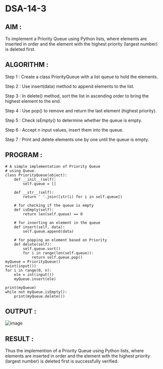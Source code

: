 # DSA-14-3

## AIM :

To implement a Priority Queue using Python lists, where elements are inserted in order and the element with the highest priority (largest number) is deleted first.

## ALGORITHM :

Step 1 : Create a class PriorityQueue with a list queue to hold the elements.

Step 2 : Use insert(data) method to append elements to the list.

Step 3 : In delete() method, sort the list in ascending order to bring the highest element to the end.

Step 4 : Use pop() to remove and return the last element (highest priority).

Step 5 : Check isEmpty() to determine whether the queue is empty.

Step 6 : Accept n input values, insert them into the queue.

Step 7 : Print and delete elements one by one until the queue is empty.

## PROGRAM : 

```
# A simple implementation of Priority Queue
# using Queue.
class PriorityQueue(object):
	def __init__(self):
		self.queue = []

	def __str__(self):
		return ' '.join([str(i) for i in self.queue])

	# for checking if the queue is empty
	def isEmpty(self):
		return len(self.queue) == 0

	# for inserting an element in the queue
	def insert(self, data):
		self.queue.append(data)

	# for popping an element based on Priority
	def delete(self):
		self.queue.sort()
		for i in range(len(self.queue)):
		    return self.queue.pop()
myQueue = PriorityQueue()
n=int(input())	
for i in range(0, n):
    ele = int(input())
    myQueue.insert(ele)
	
print(myQueue)		
while not myQueue.isEmpty():
	print(myQueue.delete())

```

## OUTPUT :

![image](https://github.com/user-attachments/assets/76bbab38-0796-4e35-87d8-9c55243815c9)

## RESULT :

Thus the implemention of a Priority Queue using Python lists, where elements are inserted in order and the element with the highest priority (largest number) is deleted first is successfully verified.
